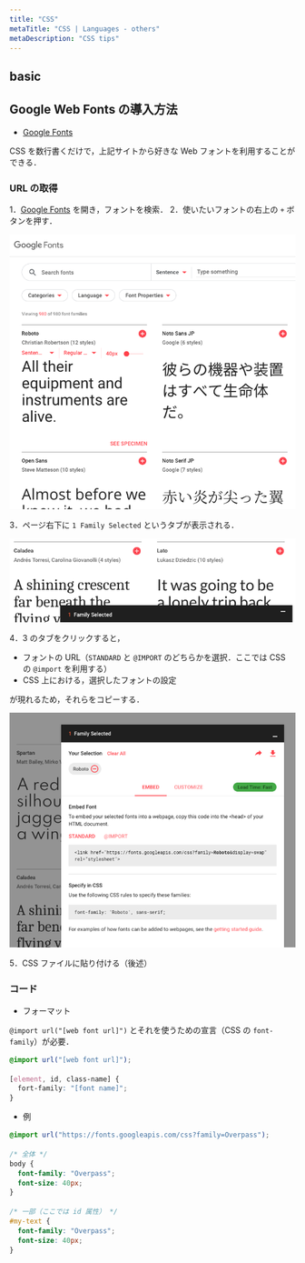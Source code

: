 ```yaml
---
title: "CSS"
metaTitle: "CSS | Languages - others"
metaDescription: "CSS tips"
---
```


## basic

## Google Web Fonts の導入方法

- [Google Fonts](https://fonts.google.com/)

CSS を数行書くだけで，上記サイトから好きな Web フォントを利用することができる．

### URL の取得

1．[Google Fonts](https://fonts.google.com/) を開き，フォントを検索．
2．使いたいフォントの右上の `+` ボタンを押す．

![Google Web Fonts](./google-web-fonts.png)

3．ページ右下に `1 Family Selected` というタブが表示される．

![font select](./font-select.png)

4．3 のタブをクリックすると，

- フォントの URL（`STANDARD` と `@IMPORT` のどちらかを選択．ここでは CSS の `@import` を利用する）
- CSS 上における，選択したフォントの設定

が現れるため，それらをコピーする．

![font detail](./font-detail.png)

5．CSS ファイルに貼り付ける（後述）

### コード

- フォーマット

`@import url("[web font url]")` とそれを使うための宣言（CSS の `font-family`）が必要．

```css
@import url("[web font url]");

[element, id, class-name] {
  fort-family: "[font name]";
}
```

- 例

```css
@import url("https://fonts.googleapis.com/css?family=Overpass");

/* 全体 */
body {
  font-family: "Overpass";
  font-size: 40px;
}

/* 一部（ここでは id 属性） */
#my-text {
  font-family: "Overpass";
  font-size: 40px;
}
```

